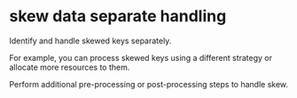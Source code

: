 # skew data separate handling

Identify and handle skewed keys separately.

For example, you can process skewed keys using a different strategy or allocate more resources to them.

Perform additional pre-processing or post-processing steps to handle skew.
